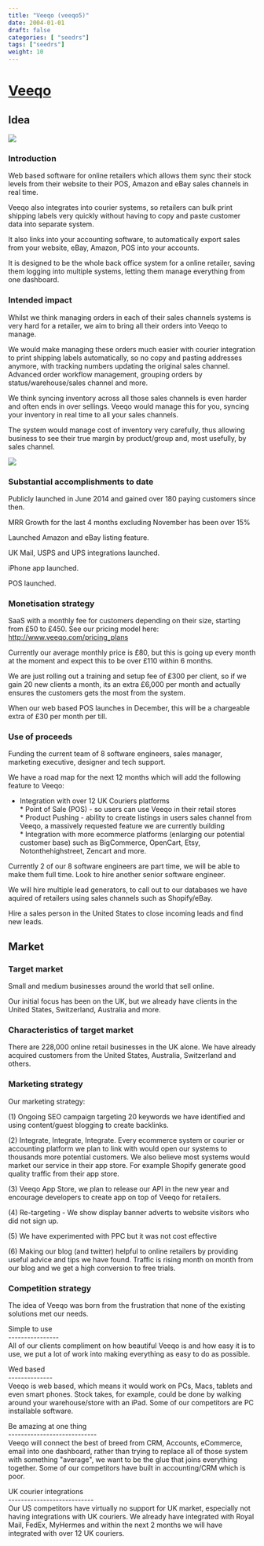 ```yaml
---
title: "Veeqo (veeqo5)"
date: 2004-01-01
draft: false
categories: [ "seedrs"]
tags: ["seedrs"]
weight: 10
---
```


# [Veeqo](https://www.seedrs.com/veeqo5)

## Idea

![](/img/seedrs/uploads/startup/section_image/image/6916/get0n7jng0qdvxl7glktn0nzhf93gpb/integrations.JPG?rect=0%2C0%2C1118%2C210&w=600&fit=clip&s=8303ee7e33a281fdd707cdbdfdb84338)

### Introduction

Web based software for online retailers which allows them sync their stock levels from their website to their POS, Amazon and eBay sales channels in real time.

Veeqo also integrates into courier systems, so retailers can bulk print shipping labels very quickly without having to copy and paste customer data into separate system.

It also links into your accounting software, to automatically export sales from your website, eBay, Amazon, POS into your accounts.

It is designed to be the whole back office system for a online retailer, saving them logging into multiple systems, letting them manage everything from one dashboard.

### Intended impact

Whilst we think managing orders in each of their sales channels systems is very hard for a retailer, we aim to bring all their orders into Veeqo to manage.

We would make managing these orders much easier with courier integration to print shipping labels automatically, so no copy and pasting addresses anymore, with tracking numbers updating the original sales channel. Advanced order workflow management, grouping orders by status/warehouse/sales channel and more.

We think syncing inventory across all those sales channels is even harder and often ends in over sellings. Veeqo would manage this for you, syncing your inventory in real time to all your sales channels.

The system would manage cost of inventory very carefully, thus allowing business to see their true margin by product/group and, most usefully, by sales channel.

![](/img/seedrs/uploads/startup/section_image/image/6917/p4qu7q8614mevt4e3zye6re1x7b3pwr/Testimonials.JPG?rect=0%2C-5%2C1147%2C487&w=600&fit=clip&s=67208427b9dc7763cb185efea6a74774)

### Substantial accomplishments to date

Publicly launched in June 2014 and gained over 180 paying customers since then.

MRR Growth for the last 4 months excluding November has been over 15%

Launched Amazon and eBay listing feature.

UK Mail, USPS and UPS integrations launched.

iPhone app launched.

POS launched.

### Monetisation strategy

SaaS with a monthly fee for customers depending on their size, starting from £50 to £450. See our pricing model here: <a target="_blank" rel="nofollow" class="outside" href="http://www.veeqo.com/pricing_plans">http://www.veeqo.com/pricing_plans</a>

Currently our average monthly price is £80, but this is going up every month at the moment and expect this to be over £110 within 6 months.

We are just rolling out a training and setup fee of £300 per client, so if we gain 20 new clients a month, its an extra £6,000 per month and actually ensures the customers gets the most from the system.

When our web based POS launches in December, this will be a chargeable extra of £30 per month per till.

### Use of proceeds

Funding the current team of 8 software engineers, sales manager, marketing executive, designer and tech support.

We have a road map for the next 12 months which will add the following feature to Veeqo:

* Integration with over 12 UK Couriers platforms <br>* Point of Sale (POS) - so users can use Veeqo in their retail stores <br>* Product Pushing - ability to create listings in users sales channel from Veeqo, a massively requested feature we are currently building <br>* Integration with more ecommerce platforms (enlarging our potential customer base) such as BigCommerce, OpenCart, Etsy, Notonthehighstreet, Zencart and more.

Currently 2 of our 8 software engineers are part time, we will be able to make them full time. Look to hire another senior software engineer.

We will hire multiple lead generators, to call out to our databases we have aquired of retailers using sales channels such as Shopify/eBay.

Hire a sales person in the United States to close incoming leads and find new leads.

## Market

### Target market

Small and medium businesses around the world that sell online.

Our initial focus has been on the UK, but we already have clients in the United States, Switzerland, Australia and more.

### Characteristics of target market

There are 228,000 online retail businesses in the UK alone. We have already acquired customers from the United States, Australia, Switzerland and others.

### Marketing strategy

Our marketing strategy:

(1) Ongoing SEO campaign targeting 20 keywords we have identified and using content/guest blogging to create backlinks.

(2) Integrate, Integrate, Integrate. Every ecommerce system or courier or accounting platform we plan to link with would open our systems to thousands more potential customers. We also believe most systems would market our service in their app store. For example Shopify generate good quality traffic from their app store.

(3) Veeqo App Store, we plan to release our API in the new year and encourage developers to create app on top of Veeqo for retailers.

(4) Re-targeting - We show display banner adverts to website visitors who did not sign up.

(5) We have experimented with PPC but it was not cost effective

(6) Making our blog (and twitter) helpful to online retailers by providing useful advice and tips we have found. Traffic is rising month on month from our blog and we get a high conversion to free trials.

### Competition strategy

The idea of Veeqo was born from the frustration that none of the existing solutions met our needs.

Simple to use <br>---------------- <br>All of our clients compliment on how beautiful Veeqo is and how easy it is to use, we put a lot of work into making everything as easy to do as possible.

Wed based <br>-------------- <br>Veeqo is web based, which means it would work on PCs, Macs, tablets and even smart phones. Stock takes, for example, could be done by walking around your warehouse/store with an iPad. Some of our competitors are PC installable software.

Be amazing at one thing <br>---------------------------- <br>Veeqo will connect the best of breed from CRM, Accounts, eCommerce, email into one dashboard, rather than trying to replace all of those system with something "average", we want to be the glue that joins everything together. Some of our competitors have built in accounting/CRM which is poor.

UK courier integrations <br>--------------------------- <br>Our US competitors have virtually no support for UK market, especially not having integrations with UK couriers. We already have integrated with Royal Mail, FedEx, MyHermes and within the next 2 months we will have integrated with over 12 UK couriers.

